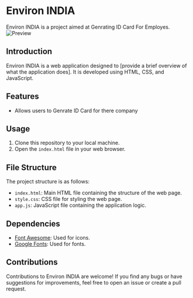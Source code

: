 # Environ INDIA

Environ INDIA is a project aimed at Genrating ID Card For Employes.
![Preview](https://i.imgur.com/XhZUSJe.png)
## Introduction

Environ INDIA is a web application designed to [provide a brief overview of what the application does]. It is developed using HTML, CSS, and JavaScript.

## Features

- Allows users to Genrate ID Card for there company

## Usage

1. Clone this repository to your local machine.
2. Open the `index.html` file in your web browser.

## File Structure

The project structure is as follows:

- `index.html`: Main HTML file containing the structure of the web page.
- `style.css`: CSS file for styling the web page.
- `app.js`: JavaScript file containing the application logic.

## Dependencies

- [Font Awesome](https://fontawesome.com/): Used for icons.
- [Google Fonts](https://fonts.google.com/): Used for fonts.

## Contributions

Contributions to Environ INDIA are welcome! If you find any bugs or have suggestions for improvements, feel free to open an issue or create a pull request.

